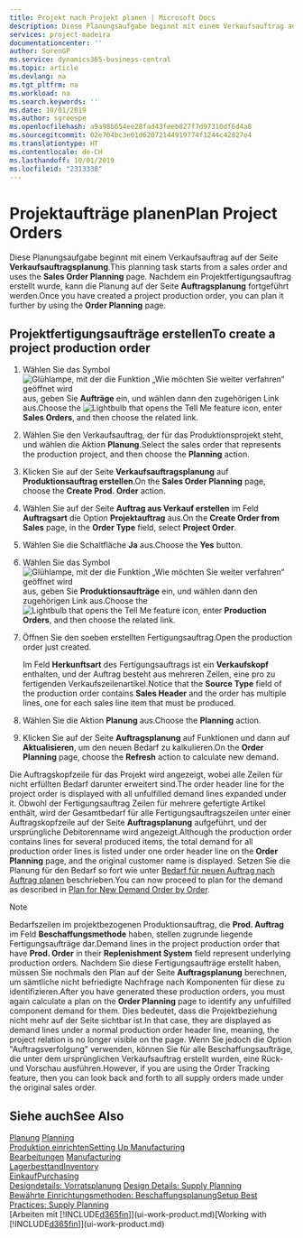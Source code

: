 ```yaml
---
title: Projekt nach Projekt planen | Microsoft Docs
description: Diese Planungsaufgabe beginnt mit einem Verkaufsauftrag auf der Seite **Verkaufsauftragsplanung**. Nachdem ein Projektfertigungsauftrag erstellt wurde, kann die Planung auf der Seite **Auftragsplanung** fortgeführt werden.
services: project-madeira
documentationcenter: ''
author: SorenGP
ms.service: dynamics365-business-central
ms.topic: article
ms.devlang: na
ms.tgt_pltfrm: na
ms.workload: na
ms.search.keywords: ''
ms.date: 10/01/2019
ms.author: sgroespe
ms.openlocfilehash: a9a98b654ee28fad43feeb827f7d97310df6d4a8
ms.sourcegitcommit: 02e704bc3e01d62072144919774f1244c42827e4
ms.translationtype: HT
ms.contentlocale: de-CH
ms.lasthandoff: 10/01/2019
ms.locfileid: "2313338"
---
```

# <a name="plan-project-orders"></a><span data-ttu-id="560ba-104">Projektaufträge planen</span><span class="sxs-lookup"><span data-stu-id="560ba-104">Plan Project Orders</span></span>
<span data-ttu-id="560ba-105">Diese Planungsaufgabe beginnt mit einem Verkaufsauftrag auf der Seite **Verkaufsauftragsplanung**.</span><span class="sxs-lookup"><span data-stu-id="560ba-105">This planning task starts from a sales order and uses the **Sales Order Planning** page.</span></span> <span data-ttu-id="560ba-106">Nachdem ein Projektfertigungsauftrag erstellt wurde, kann die Planung auf der Seite **Auftragsplanung** fortgeführt werden.</span><span class="sxs-lookup"><span data-stu-id="560ba-106">Once you have created a project production order, you can plan it further by using the **Order Planning** page.</span></span>  

## <a name="to-create-a-project-production-order"></a><span data-ttu-id="560ba-107">Projektfertigungsaufträge erstellen</span><span class="sxs-lookup"><span data-stu-id="560ba-107">To create a project production order</span></span>  

1.  <span data-ttu-id="560ba-108">Wählen Sie das Symbol ![Glühlampe, mit der die Funktion „Wie möchten Sie weiter verfahren“ geöffnet wird](media/ui-search/search_small.png "Wie möchten Sie weiter verfahren?") aus, geben Sie **Aufträge** ein, und wählen dann den zugehörigen Link aus.</span><span class="sxs-lookup"><span data-stu-id="560ba-108">Choose the ![Lightbulb that opens the Tell Me feature](media/ui-search/search_small.png "Tell me what you want to do") icon, enter **Sales Orders**, and then choose the related link.</span></span>  
2.  <span data-ttu-id="560ba-109">Wählen Sie den Verkaufsauftrag, der für das Produktionsprojekt steht, und wählen die Aktion **Planung**.</span><span class="sxs-lookup"><span data-stu-id="560ba-109">Select the sales order that represents the production project, and then choose the **Planning** action.</span></span>  
4.  <span data-ttu-id="560ba-110">Klicken Sie auf der Seite **Verkaufsauftragsplanung** auf  **Produktionsauftrag erstellen**.</span><span class="sxs-lookup"><span data-stu-id="560ba-110">On the **Sales Order Planning** page, choose  the **Create Prod. Order** action.</span></span>  
5.  <span data-ttu-id="560ba-111">Wählen Sie auf der Seite **Auftrag aus Verkauf erstellen** im Feld **Auftragsart** die Option **Projektauftrag** aus.</span><span class="sxs-lookup"><span data-stu-id="560ba-111">On the **Create Order from Sales** page, in the **Order Type** field, select **Project Order**.</span></span>  
6.  <span data-ttu-id="560ba-112">Wählen Sie die Schaltfläche **Ja** aus.</span><span class="sxs-lookup"><span data-stu-id="560ba-112">Choose the **Yes** button.</span></span>  
7.  <span data-ttu-id="560ba-113">Wählen Sie das Symbol ![Glühlampe, mit der die Funktion „Wie möchten Sie weiter verfahren“ geöffnet wird](media/ui-search/search_small.png "Wie möchten Sie weiter verfahren?") aus, geben Sie **Produktionsaufträge** ein, und wählen dann den zugehörigen Link aus.</span><span class="sxs-lookup"><span data-stu-id="560ba-113">Choose the ![Lightbulb that opens the Tell Me feature](media/ui-search/search_small.png "Tell me what you want to do") icon, enter **Production Orders**, and then choose the related link.</span></span>
8. <span data-ttu-id="560ba-114">Öffnen Sie den soeben erstellten Fertigungsauftrag.</span><span class="sxs-lookup"><span data-stu-id="560ba-114">Open the production order just created.</span></span>  

    <span data-ttu-id="560ba-115">Im Feld **Herkunftsart** des Fertigungsauftrags ist ein **Verkaufskopf** enthalten, und der Auftrag besteht aus mehreren Zeilen, eine pro zu fertigenden Verkaufszeilenartikel.</span><span class="sxs-lookup"><span data-stu-id="560ba-115">Notice that the **Source Type** field of the production order contains **Sales Header** and the order has multiple lines, one for each sales line item that must be produced.</span></span>  
9. <span data-ttu-id="560ba-116">Wählen Sie die Aktion **Planung** aus.</span><span class="sxs-lookup"><span data-stu-id="560ba-116">Choose the **Planning** action.</span></span>
10. <span data-ttu-id="560ba-117">Klicken Sie auf der Seite **Auftragsplanung** auf Funktionen und dann auf **Aktualisieren**, um den neuen Bedarf zu kalkulieren.</span><span class="sxs-lookup"><span data-stu-id="560ba-117">On the **Order Planning** page, choose the **Refresh** action to calculate new demand.</span></span>  

<span data-ttu-id="560ba-118">Die Auftragskopfzeile für das Projekt wird angezeigt, wobei alle Zeilen für nicht erfüllten Bedarf darunter erweitert sind.</span><span class="sxs-lookup"><span data-stu-id="560ba-118">The order header line for the project order is displayed with all unfulfilled demand lines expanded under it.</span></span> <span data-ttu-id="560ba-119">Obwohl der Fertigungsauftrag Zeilen für mehrere gefertigte Artikel enthält, wird der Gesamtbedarf für alle Fertigungsauftragszeilen unter einer Auftragskopfzeile auf der Seite **Auftragsplanung** aufgeführt, und der ursprüngliche Debitorenname wird angezeigt.</span><span class="sxs-lookup"><span data-stu-id="560ba-119">Although the production order contains lines for several produced items, the total demand for all production order lines is listed under one order header line on the **Order Planning** page, and the original customer name is displayed.</span></span> <span data-ttu-id="560ba-120">Setzen Sie die Planung für den Bedarf so fort wie unter [Bedarf für neuen Auftrag nach Auftrag planen](production-how-to-plan-for-new-demand.md) beschrieben.</span><span class="sxs-lookup"><span data-stu-id="560ba-120">You can now proceed to plan for the demand as described in [Plan for New Demand Order by Order](production-how-to-plan-for-new-demand.md).</span></span>  

> [!NOTE]  
>  <span data-ttu-id="560ba-121">Bedarfszeilen im projektbezogenen Produktionsauftrag, die **Prod. Auftrag** im Feld **Beschaffungsmethode** haben, stellen zugrunde liegende Fertigungsaufträge dar.</span><span class="sxs-lookup"><span data-stu-id="560ba-121">Demand lines in the project production order that have **Prod. Order** in their **Replenishment System** field represent underlying production orders.</span></span> <span data-ttu-id="560ba-122">Nachdem Sie diese Fertigungsaufträge erstellt haben, müssen Sie nochmals den Plan auf der Seite **Auftragsplanung** berechnen, um sämtliche nicht befriedigte Nachfrage nach Komponenten für diese zu identifizieren.</span><span class="sxs-lookup"><span data-stu-id="560ba-122">After you have generated these production orders, you must again calculate a plan on the **Order Planning** page to identify any unfulfilled component demand for them.</span></span> <span data-ttu-id="560ba-123">Dies bedeutet, dass die Projektbeziehung nicht mehr auf der Seite sichtbar ist.</span><span class="sxs-lookup"><span data-stu-id="560ba-123">In that case, they are displayed as demand lines under a normal production order header line, meaning, the project relation is no longer visible on the page.</span></span> <span data-ttu-id="560ba-124">Wenn Sie jedoch die Option "Auftragsverfolgung" verwenden, können Sie für alle Beschaffungsaufträge, die unter dem ursprünglichen Verkaufsauftrag erstellt wurden, eine Rück- und Vorschau ausführen.</span><span class="sxs-lookup"><span data-stu-id="560ba-124">However, if you are using the Order Tracking feature, then you can look back and forth to all supply orders made under the original sales order.</span></span>  

## <a name="see-also"></a><span data-ttu-id="560ba-125">Siehe auch</span><span class="sxs-lookup"><span data-stu-id="560ba-125">See Also</span></span>
<span data-ttu-id="560ba-126">[Planung](production-planning.md) </span><span class="sxs-lookup"><span data-stu-id="560ba-126">[Planning](production-planning.md) </span></span>  
[<span data-ttu-id="560ba-127">Produktion einrichten</span><span class="sxs-lookup"><span data-stu-id="560ba-127">Setting Up Manufacturing</span></span>](production-configure-production-processes.md)  
<span data-ttu-id="560ba-128">[Bearbeitungen](production-manage-manufacturing.md)  </span><span class="sxs-lookup"><span data-stu-id="560ba-128">[Manufacturing](production-manage-manufacturing.md)  </span></span>  
[<span data-ttu-id="560ba-129">Lagerbesttand</span><span class="sxs-lookup"><span data-stu-id="560ba-129">Inventory</span></span>](inventory-manage-inventory.md)  
[<span data-ttu-id="560ba-130">Einkauf</span><span class="sxs-lookup"><span data-stu-id="560ba-130">Purchasing</span></span>](purchasing-manage-purchasing.md)  
<span data-ttu-id="560ba-131">[Designdetails: Vorratsplanung](design-details-supply-planning.md) </span><span class="sxs-lookup"><span data-stu-id="560ba-131">[Design Details: Supply Planning](design-details-supply-planning.md) </span></span>  
[<span data-ttu-id="560ba-132">Bewährte Einrichtungsmethoden: Beschaffungsplanung</span><span class="sxs-lookup"><span data-stu-id="560ba-132">Setup Best Practices: Supply Planning</span></span>](setup-best-practices-supply-planning.md)  
<span data-ttu-id="560ba-133">[Arbeiten mit [!INCLUDE[d365fin](includes/d365fin_md.md)]](ui-work-product.md)</span><span class="sxs-lookup"><span data-stu-id="560ba-133">[Working with [!INCLUDE[d365fin](includes/d365fin_md.md)]](ui-work-product.md)</span></span>

